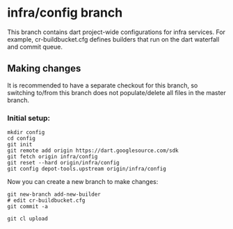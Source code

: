 # infra/config branch

This branch contains dart project-wide configurations for infra services. For
example, cr-buildbucket.cfg defines builders that run on the dart waterfall and
commit queue.

## Making changes

It is recommended to have a separate checkout for this branch, so switching
to/from this branch does not populate/delete all files in the master branch.

### Initial setup:

```console
mkdir config
cd config
git init
git remote add origin https://dart.googlesource.com/sdk
git fetch origin infra/config
git reset --hard origin/infra/config
git config depot-tools.upstream origin/infra/config
```
Now you can create a new branch to make changes:

```console
git new-branch add-new-builder
# edit cr-buildbucket.cfg
git commit -a

git cl upload
```